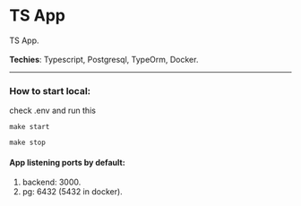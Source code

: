 # TS App

TS App.
<br>
<br>
<b>Techies</b>: Typescript, Postgresql, TypeOrm, Docker.
<br>
<hr>

### How to start local:
check .env and run this
```
make start
```
```
make stop
```

#### App listening ports by default:
1) backend:  3000.
2) pg: 6432 (5432 in docker).
